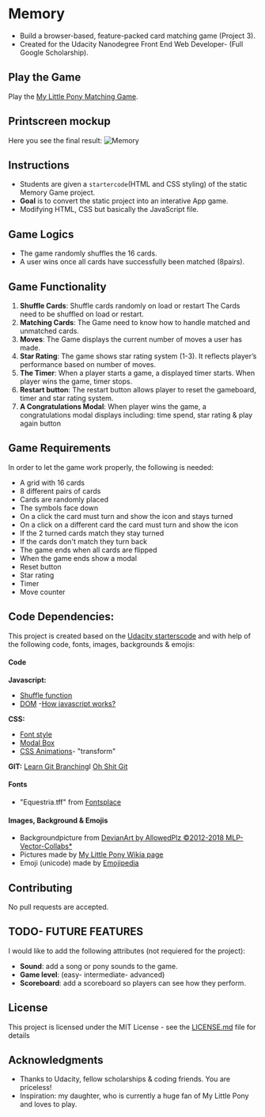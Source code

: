 # Memory
- Build a browser-based, feature-packed card matching game (Project 3).
- Created for the Udacity Nanodegree Front End Web Developer- (Full Google Scholarship).

## Play the Game
Play the [My Little Pony Matching Game](https://dianavile.github.io/Memory/).

## Printscreen mockup
Here you see the final result:
![Memory](https://github.com/dianavile/Udacity-Portfolio/blob/master/img/StartGame_Screen.png 'StartGame Screen')

## Instructions
- Students are given a `startercode`(HTML and CSS styling) of the static Memory Game project.
- __Goal__ is to convert the static project into an interative App game. 
- Modifying HTML, CSS but basically the JavaScript file.

## Game Logics
- The game randomly shuffles the 16 cards. 
- A user wins once all cards have successfully been matched (8pairs).

## Game Functionality
1. __Shuffle Cards__: Shuffle cards randomly on load or restart
The Cards need to be shuffled on load or restart.
2. __Matching Cards__: 
The Game need to know how to handle matched and unmatched cards.
3. __Moves__: The Game displays the current number of moves a user has made.
4. __Star Rating__: The game shows star rating system (1-3). It reflects player’s performance based on number of moves. 
5. __The Timer__: When a player starts a game, a displayed timer starts. When player wins the game, timer stops.
6. __Restart button__: The restart button allows player to reset the gameboard, timer and star rating system.
7. __A Congratulations Modal__: When player wins the game, a congratulations modal displays
including: time spend, star rating & play again button 

## Game Requirements
In order to let the game work properly, the following is needed:
- A grid with 16 cards
- 8 different pairs of cards
- Cards are randomly placed 
- The symbols face down
- On a click the card must turn and show the icon and stays turned
- On a click on a different card the card must turn and show the icon
- If the 2 turned cards match they stay turned
- If the cards don't match they turn back
- The game ends when all cards are flipped
- When the game ends show a modal
- Reset button
- Star rating
- Timer
- Move counter

## Code Dependencies:
This project is created based on the [Udacity starterscode]()
and with help of the following code, fonts, images, backgrounds & emojis:

#### Code
__Javascript:__
- [Shuffle function](https://stackoverflow.com/questions/2450954/how-to-randomize-shuffle-a-javascript-array/2450976#2450976)
- [DOM](https://www.sitepoint.com/dom-manipulation-vanilla-javascript-no-jquery/)
-[How javascript works?](https://blog.sessionstack.com/how-does-javascript-actually-work-part-1-b0bacc073cf)

__CSS:__
- [Font style](https://www.w3schools.com/cssref/css3_pr_font-face_rule.asp)
- [Modal Box](https://www.w3schools.com/howto/howto_css_modals.asp)
- [CSS Animations](https://css-tricks.com/almanac/properties/a/animation/)- "transform"

__GIT:__ 
[Learn Git Branching](https://learngitbranching.js.org/)I [Oh Shit Git](http://ohshitgit.com/)  

#### Fonts
- "Equestria.tff" from [Fontsplace](http://www.fontsplace.com/equestria-free-font-download.html)

#### Images, Background & Emojis
- Backgroundpicture from [DevianArt by AllowedPlz ©2012-2018 MLP-Vector-Collabs*](https://orig00.deviantart.net/0ffb/f/2012/142/d/7/bg1small2_by_mlp_vector_collabs-d50sego.png)
- Pictures made by [My Little Pony Wikia page](http://mlp.wikia.com/wiki/My_Little_Pony_Friendship_is_Magic_Wiki)
- Emoji (unicode) made by [Emojipedia](https://emojipedia.org/)

## Contributing

No pull requests are accepted.

## TODO- FUTURE FEATURES

I would like to add the following attributes (not requiered for the project):

- __Sound__: add a song or pony sounds to the game.
- __Game level__: (easy- intermediate- advanced)
- __Scoreboard__: add a scoreboard so players can see how they perform.

## License

This project is licensed under the MIT License - see the [LICENSE.md](LICENSE.md) file for details

## Acknowledgments

* Thanks to Udacity, fellow scholarships & coding friends. You are priceless!
* Inspiration: my daughter, who is currently a huge fan of My Little Pony and loves to play.
